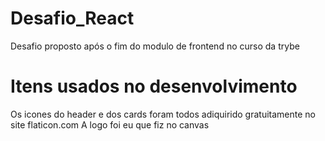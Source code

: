 # Desafio_React
Desafio proposto após o fim do modulo de frontend no curso da trybe

# Itens usados no desenvolvimento
Os icones do header e dos cards foram todos adiquirido gratuitamente no site flaticon.com
A logo foi eu que fiz no canvas